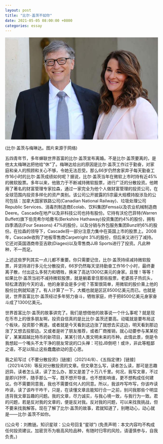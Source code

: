 ```yaml
---
layout: post
title: "比尔·盖茨不如你"
date: 2021-05-05 08:00:00 +0800
categories: essay
---
```


![](/images/2021/20210505.jpg)

(比尔·盖茨与梅琳达。图片来源于网络)

五四青年节，多年蝉联世界首富的比尔·盖茨宣布离婚。不是比尔·盖茨要离的，是他太太梅琳达把他给“休”了。梅琳达给出的原因是比尔·盖茨工作过于勤奋，对家庭和亲人的照顾和关心不够，令她无法忍受。那么66岁仍然舍家弃子每天勤奋工作16小时的比尔·盖茨成绩如何呢？据说，比尔·盖茨当年在微软上市时持有近45%的微软股票。多年以来，他致力于不断减持微软股票，进行广泛的分散投资。他聘用了著名的财富管理专家拉森，通过一家完全为他个人做财富管理的投资公司，在全球范围内投资多样化的资产类别。该公司公开披露的5宗最大规模持股涉及的公司包括：加拿大国家铁路公司(Canadian National Railway)、垃圾处理公司Republic Services、消毒剂制造商Ecolab、饮料集团Femsa以及农业机械制造商Deere。Cascade在地产以及非科技公司也持有股份。它持有沃伦巴菲特(Warren Buffett)旗下伯克希尔哈撒韦(Berkshire Hathaway)投资集团约4%的股份，拥有四季酒店(Four Seasons) 47%的股份，以及分销与外包服务集团Bunzl约6%的股份。在拉森的领导下，Cascade将一部分注意力集中在英国上市的股票上。2008年，Cascade收购了地板零售商Carpetright 3%的股份，但后来又进行了减持。它还对英国酒商帝亚吉欧(Diageo)以及零售商JJB Sports进行了投资。凡此种种，不一而足。

上述这些罗列其实一点儿都不重要。你只需要记住，比尔·盖茨持续减持微软股票，并坚持进行多元化分散投资，66岁仍然每天坚持勤奋工作16个小时，最终妻离子散，付出这么多努力和牺牲，换来了高达1300亿美元的身家。且慢！等等！如果比尔·盖茨当初不减持微软股票，就是躺着拿住那些股票，老婆孩子热炕头，轻松潇洒到今天的话，他的身家会是多少呢？答案很简单，用微软的股价乘上他的股份比例就知道了。有人计算了一下，大概也就是区区8500亿美元而已。也就是说，世界首富比尔·盖茨经过多年努力奋斗，牺牲家庭，终于把8500亿美元身家奋斗成了1300亿美元。

世界首富比尔·盖茨的故事讲完了。我们是想借他的故事说一个什么事呢？就是现在币市上的很多朋友啊，投资自信真的是比比尔·盖茨还要高。动辄就是要布局这个板块，投资那个赛道。或者就是今天看到这边涨了就想去买这边，明天看到那边涨了又想去投那边。又或者是听了朋友推荐，或者厂商推销，就心动要参与某某挖矿，某某超越比特币的新项目，某某引领人类文明未来的币种。此情此景，倒是令我想起一个嘴头不太干净的朋友常说的口头禅：可拉JB倒吧！或许，非此等粗鄙之语，不足以阻止这些蠢蠢欲动的歪心思。

我之前写过《不要分散投资》[链接]（2021/4/8）、《五指定律》[链接]（2021/4/28）等反对分散投资的文章。但文章怎么写，读者怎么读，那可是志趣迥异。读者怎么读，读了怎么办，那又是差了十万八千里。何况，我写文章，不过是即兴抒怀，随手那么一写，既不想开导谁，也不想影响谁，更不想构成任何建议。你不需要同意我，我也不需要任何人的同意。所以，我该咋写咋写，你该咋读咋读，读了该咋干咋干，只是，在读懂文章且能知行合一之前，别问我那些个明显违背我文章旨趣的问题。我的文章，尽力诚实，与我心境一致，与我行为一致。君的问题，若是反对我的文章的，便是反对我。反对我的问题，可以来找我挑战，但不要来找我解答。现在了解了比尔·盖茨的故事，君就知道了，别瞎动心，动心就是——比尔·盖茨不如你。

(公众号：刘教链。知识星球：公众号回复“星球”)
(免责声明：本文内容均不构成任何投资建议。加密货币为极高风险品种，有随时归零的风险，请谨慎参与，自我负责。)
